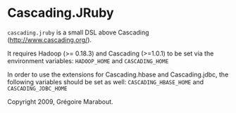 # Cascading.JRuby

`cascading.jruby` is a small DSL above Cascading (http://www.cascading.org/).

It requires Hadoop (>= 0.18.3) and Cascading (>=1.0.1) to be set via the environment variables: `HADOOP_HOME` and `CASCADING_HOME`

In order to use the extensions for Cascading.hbase and Cascading.jdbc, the following variables should be set as well: `CASCADING_HBASE_HOME` and `CASCADING_JDBC_HOME`

Copyright 2009, Grégoire Marabout.
